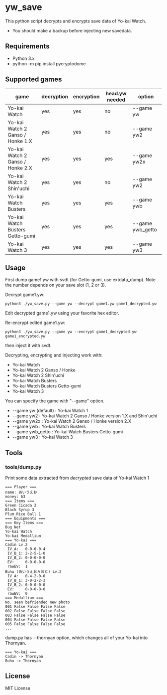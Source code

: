 # yw_save

This python script decrypts and encrypts save data of Yo-kai Watch.

* You should make a backup before injecting new savedata.

## Requirements

* Python 3.x
* python -m pip install pycryptodome

## Supported games
| game                             | decryption | encryption | head.yw needed | option           |
| -------------------------------- | ---------- | ---------- | -------------- | ---------------- |
| Yo-kai Watch                     | yes        | yes        | no             | --game yw        |
| Yo-kai Watch 2 Ganso / Honke 1.X | yes        | yes        | no             | --game yw2       |
| Yo-kai Watch 2 Ganso / Honke 2.X | yes        | yes        | yes            | --game yw2x      |
| Yo-kai Watch 2 Shin'uchi         | yes        | yes        | no             | --game yw2       |
| Yo-kai Watch Busters             | yes        | yes        | yes            | --game ywb       |
| Yo-kai Watch Busters Getto-gumi  | yes        | yes        | yes            | --game ywb_getto |
| Yo-kai Watch 3                   | yes        | yes        | yes            | --game yw3       |

## Usage

First dump game1.yw with svdt (for Getto-gumi, use extdata_dump).
Note the number depends on your save slot (1, 2 or 3).

Decrypt game1.yw:

    python3 ./yw_save.py --game yw --decrypt game1.yw game1_decrypted.yw

Edit decrypted game1.yw using your favorite hex editor.

Re-encrypt edited game1.yw:

    python3 ./yw_save.py --game yw --encrypt game1_decrypted.yw game1_encrypted.yw

then inject it with svdt.

Decrypting, encrypting and injecting work with:

* Yo-kai Watch
* Yo-kai Watch 2 Ganso / Honke
* Yo-kai Watch 2 Shin'uchi
* Yo-kai Watch Busters
* Yo-kai Watch Busters Getto-gumi
* Yo-kai Watch 3

You can specify the game with "--game" option.

* --game yw (default) : Yo-kai Watch 1
* --game yw2 : Yo-kai Watch 2 Ganso / Honke version 1.X and Shin'uchi
* --game yw2x : Yo-kai Watch 2 Ganso / Honke version 2.X
* --game ywb : Yo-kai Watch Busters
* --game ywb_getto : Yo-kai Watch Busters Getto-gumi
* --game yw3 : Yo-kai Watch 3

## Tools
### tools/dump.py

Print some data extracted from *decrypted* save data of Yo-kai Watch 1

    === Player ===
    name: あいうえお
    money: 63
    === Items ===
    Green Cicada 2
    Black Syrup 3
    Plum Rice Ball 1
    === Equipments ===
    === Key Items ===
    Bug Net
    Yo-kai Watch
    Yo-kai Medallium
    === Yo-kai ===
    Cadin Lv.2
     IV_A:   0-0-0-0-4
     IV_B_1: 2-2-5-1-0
     IV_B_2: 0-0-0-0-0
     EV:     0-0-0-0-0
     rawEV:  1
    Buhu (あいうえおＡＢＣ) Lv.2
     IV_A:   0-4-2-0-0
     IV_B_1: 3-0-2-2-3
     IV_B_2: 0-0-0-0-0
     EV:     0-0-0-0-0
     rawEV:  0
    === Medallium ===
    No. seen befriended new photo
    001 False False False False
    002 False False False False
    003 False False False False
    004 False False False False
    005 False False False False
    ...

dump.py has --thornyan option, which changes all of your Yo-kai into Thornyan.

    === Yo-kai ===
    Cadin -> Thornyan
    Buhu -> Thornyan

## License

MIT License
